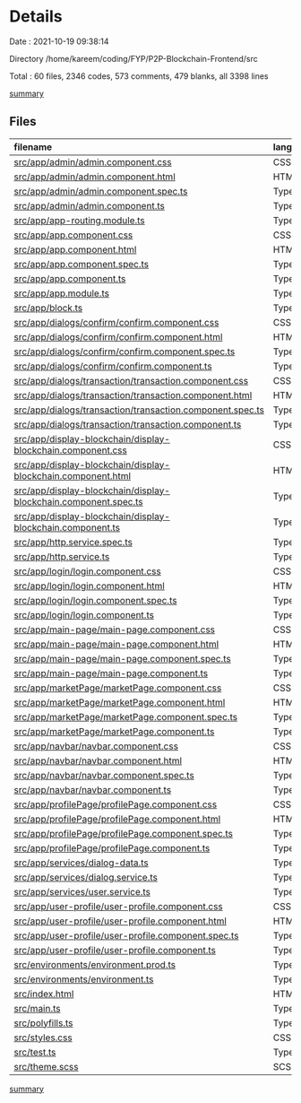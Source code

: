 # Details

Date : 2021-10-19 09:38:14

Directory /home/kareem/coding/FYP/P2P-Blockchain-Frontend/src

Total : 60 files,  2346 codes, 573 comments, 479 blanks, all 3398 lines

[summary](results.md)

## Files
| filename | language | code | comment | blank | total |
| :--- | :--- | ---: | ---: | ---: | ---: |
| [src/app/admin/admin.component.css](/src/app/admin/admin.component.css) | CSS | 0 | 0 | 1 | 1 |
| [src/app/admin/admin.component.html](/src/app/admin/admin.component.html) | HTML | 67 | 3 | 7 | 77 |
| [src/app/admin/admin.component.spec.ts](/src/app/admin/admin.component.spec.ts) | TypeScript | 20 | 0 | 6 | 26 |
| [src/app/admin/admin.component.ts](/src/app/admin/admin.component.ts) | TypeScript | 57 | 0 | 9 | 66 |
| [src/app/app-routing.module.ts](/src/app/app-routing.module.ts) | TypeScript | 25 | 12 | 7 | 44 |
| [src/app/app.component.css](/src/app/app.component.css) | CSS | 0 | 0 | 1 | 1 |
| [src/app/app.component.html](/src/app/app.component.html) | HTML | 3 | 0 | 2 | 5 |
| [src/app/app.component.spec.ts](/src/app/app.component.spec.ts) | TypeScript | 31 | 0 | 5 | 36 |
| [src/app/app.component.ts](/src/app/app.component.ts) | TypeScript | 13 | 6 | 7 | 26 |
| [src/app/app.module.ts](/src/app/app.module.ts) | TypeScript | 77 | 0 | 5 | 82 |
| [src/app/block.ts](/src/app/block.ts) | TypeScript | 49 | 0 | 5 | 54 |
| [src/app/dialogs/confirm/confirm.component.css](/src/app/dialogs/confirm/confirm.component.css) | CSS | 5 | 0 | 0 | 5 |
| [src/app/dialogs/confirm/confirm.component.html](/src/app/dialogs/confirm/confirm.component.html) | HTML | 22 | 0 | 5 | 27 |
| [src/app/dialogs/confirm/confirm.component.spec.ts](/src/app/dialogs/confirm/confirm.component.spec.ts) | TypeScript | 20 | 0 | 6 | 26 |
| [src/app/dialogs/confirm/confirm.component.ts](/src/app/dialogs/confirm/confirm.component.ts) | TypeScript | 13 | 0 | 5 | 18 |
| [src/app/dialogs/transaction/transaction.component.css](/src/app/dialogs/transaction/transaction.component.css) | CSS | 5 | 0 | 0 | 5 |
| [src/app/dialogs/transaction/transaction.component.html](/src/app/dialogs/transaction/transaction.component.html) | HTML | 73 | 2 | 7 | 82 |
| [src/app/dialogs/transaction/transaction.component.spec.ts](/src/app/dialogs/transaction/transaction.component.spec.ts) | TypeScript | 20 | 0 | 6 | 26 |
| [src/app/dialogs/transaction/transaction.component.ts](/src/app/dialogs/transaction/transaction.component.ts) | TypeScript | 30 | 7 | 7 | 44 |
| [src/app/display-blockchain/display-blockchain.component.css](/src/app/display-blockchain/display-blockchain.component.css) | CSS | 13 | 1 | 5 | 19 |
| [src/app/display-blockchain/display-blockchain.component.html](/src/app/display-blockchain/display-blockchain.component.html) | HTML | 95 | 106 | 16 | 217 |
| [src/app/display-blockchain/display-blockchain.component.spec.ts](/src/app/display-blockchain/display-blockchain.component.spec.ts) | TypeScript | 20 | 0 | 6 | 26 |
| [src/app/display-blockchain/display-blockchain.component.ts](/src/app/display-blockchain/display-blockchain.component.ts) | TypeScript | 35 | 76 | 20 | 131 |
| [src/app/http.service.spec.ts](/src/app/http.service.spec.ts) | TypeScript | 12 | 0 | 5 | 17 |
| [src/app/http.service.ts](/src/app/http.service.ts) | TypeScript | 71 | 17 | 26 | 114 |
| [src/app/login/login.component.css](/src/app/login/login.component.css) | CSS | 35 | 0 | 8 | 43 |
| [src/app/login/login.component.html](/src/app/login/login.component.html) | HTML | 49 | 0 | 6 | 55 |
| [src/app/login/login.component.spec.ts](/src/app/login/login.component.spec.ts) | TypeScript | 20 | 0 | 6 | 26 |
| [src/app/login/login.component.ts](/src/app/login/login.component.ts) | TypeScript | 66 | 9 | 30 | 105 |
| [src/app/main-page/main-page.component.css](/src/app/main-page/main-page.component.css) | CSS | 8 | 0 | 0 | 8 |
| [src/app/main-page/main-page.component.html](/src/app/main-page/main-page.component.html) | HTML | 93 | 3 | 8 | 104 |
| [src/app/main-page/main-page.component.spec.ts](/src/app/main-page/main-page.component.spec.ts) | TypeScript | 20 | 0 | 6 | 26 |
| [src/app/main-page/main-page.component.ts](/src/app/main-page/main-page.component.ts) | TypeScript | 13 | 0 | 16 | 29 |
| [src/app/marketPage/marketPage.component.css](/src/app/marketPage/marketPage.component.css) | CSS | 51 | 8 | 11 | 70 |
| [src/app/marketPage/marketPage.component.html](/src/app/marketPage/marketPage.component.html) | HTML | 123 | 1 | 10 | 134 |
| [src/app/marketPage/marketPage.component.spec.ts](/src/app/marketPage/marketPage.component.spec.ts) | TypeScript | 20 | 0 | 6 | 26 |
| [src/app/marketPage/marketPage.component.ts](/src/app/marketPage/marketPage.component.ts) | TypeScript | 193 | 15 | 30 | 238 |
| [src/app/navbar/navbar.component.css](/src/app/navbar/navbar.component.css) | CSS | 38 | 5 | 7 | 50 |
| [src/app/navbar/navbar.component.html](/src/app/navbar/navbar.component.html) | HTML | 62 | 5 | 5 | 72 |
| [src/app/navbar/navbar.component.spec.ts](/src/app/navbar/navbar.component.spec.ts) | TypeScript | 35 | 0 | 6 | 41 |
| [src/app/navbar/navbar.component.ts](/src/app/navbar/navbar.component.ts) | TypeScript | 79 | 12 | 16 | 107 |
| [src/app/profilePage/profilePage.component.css](/src/app/profilePage/profilePage.component.css) | CSS | 15 | 8 | 4 | 27 |
| [src/app/profilePage/profilePage.component.html](/src/app/profilePage/profilePage.component.html) | HTML | 168 | 121 | 26 | 315 |
| [src/app/profilePage/profilePage.component.spec.ts](/src/app/profilePage/profilePage.component.spec.ts) | TypeScript | 20 | 0 | 8 | 28 |
| [src/app/profilePage/profilePage.component.ts](/src/app/profilePage/profilePage.component.ts) | TypeScript | 110 | 24 | 24 | 158 |
| [src/app/services/dialog-data.ts](/src/app/services/dialog-data.ts) | TypeScript | 15 | 0 | 2 | 17 |
| [src/app/services/dialog.service.ts](/src/app/services/dialog.service.ts) | TypeScript | 38 | 0 | 5 | 43 |
| [src/app/services/user.service.ts](/src/app/services/user.service.ts) | TypeScript | 14 | 0 | 6 | 20 |
| [src/app/user-profile/user-profile.component.css](/src/app/user-profile/user-profile.component.css) | CSS | 35 | 0 | 8 | 43 |
| [src/app/user-profile/user-profile.component.html](/src/app/user-profile/user-profile.component.html) | HTML | 119 | 51 | 5 | 175 |
| [src/app/user-profile/user-profile.component.spec.ts](/src/app/user-profile/user-profile.component.spec.ts) | TypeScript | 20 | 0 | 6 | 26 |
| [src/app/user-profile/user-profile.component.ts](/src/app/user-profile/user-profile.component.ts) | TypeScript | 38 | 1 | 12 | 51 |
| [src/environments/environment.prod.ts](/src/environments/environment.prod.ts) | TypeScript | 3 | 0 | 1 | 4 |
| [src/environments/environment.ts](/src/environments/environment.ts) | TypeScript | 3 | 11 | 3 | 17 |
| [src/index.html](/src/index.html) | HTML | 17 | 0 | 1 | 18 |
| [src/main.ts](/src/main.ts) | TypeScript | 9 | 0 | 4 | 13 |
| [src/polyfills.ts](/src/polyfills.ts) | TypeScript | 1 | 57 | 8 | 66 |
| [src/styles.css](/src/styles.css) | CSS | 5 | 1 | 4 | 10 |
| [src/test.ts](/src/test.ts) | TypeScript | 18 | 4 | 4 | 26 |
| [src/theme.scss](/src/theme.scss) | SCSS | 17 | 7 | 8 | 32 |

[summary](results.md)